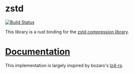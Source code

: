 # zstd

[![Build Status](https://travis-ci.org/Gyscos/zstd-rs.svg?branch=master)](https://travis-ci.org/Gyscos/zstd-rs)

This library is a rust binding for the [zstd compression library][zstd].

# [Documentation][doc]

This implementation is largely inspired by bozaro's [lz4-rs][lz4].

[zstd]: https://github.com/Cyan4973/zstd
[lz4]: https://github.com/bozaro/lz4-rs
[doc]: https://gyscos.github.io/zstd-rs/zstd/index.html
